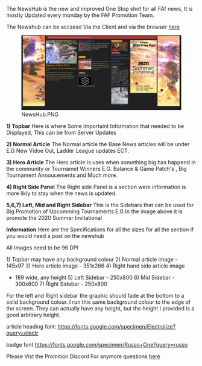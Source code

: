 The NewsHub is the new and improved One Stop shot for all FAf news, It
is mostly Updated every monday by the FAF Promotion Team.

The Newshub can be accsesd Via the Client and via the browser
[here](https://faforever.com/newshub)

<figure>
<img src="NewsHub.PNG" title="NewsHub.PNG" width="1050" alt="NewsHub.PNG" /><figcaption aria-hidden="true">NewsHub.PNG</figcaption>
</figure>

**1) Topbar** Here is where Some Importaint Information that needed to
be Displayed, This can be from Server Updates

**2) Normal Article** The Normal article the Base News articles will be
under E.G New Vidoe Out, Ladder League updates ECT.

**3) Hero Article** The Hero article is uses when something big has
happend in the community or Tournamet Winners E.G. Balance & Game
Patch's , Big Tournament Annoucements and Much more.

**4) Right Side Panel** The Right side Panel is a section were
information is more likly to stay when the news is updated.

**5,6,7) Left, Mid and Right Sidebar** This is the Sidebars that can be
used for Big Promotion of Upcomming Tournaments E.G In the image above
it is promote the 2020 Summer Invitational

**Information** Here are the Specifications for all the sizes for all
the section if you would need a post on the newshub

All Images need to be 96 DPI

1\) Topbar may have any background colour 2) Normal article image -
145x97 3) Hero article image - 351x266 4) Right hand side article image
- 189 wide, any height 5) Left Sidebar - 250x800 6) Mid Sidebar -
300x600 7) Right Sidebar - 250x800

For the left and Right sidebar the graphic should fade at the bottom to
a solid background colour. I run this same background colour to the edge
of the screen. They can actually have any height, but the height I
provided is a good arbitrary height.

article heading font:
<https://fonts.google.com/specimen/Electrolize?query=electr>

badge font <https://fonts.google.com/specimen/Russo+One?query=russo>

Please Vist the Promition Discord For anymore questions
[here](https://discord.gg/CYztfPz)